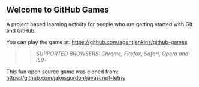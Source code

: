 ## Welcome to GitHub Games

A project based learning activity for people who are getting started with Git and GitHub.

You can play the game at: https://github.com/agentjenkins/github-games

>> _*SUPPORTED BROWSERS*: Chrome, Firefox, Safari, Opera and IE9+_

This fun open source game was cloned from: https://github.com/jakesgordon/javascript-tetris
